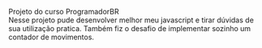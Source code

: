 Projeto do curso ProgramadorBR
<br>
Nesse projeto pude desenvolver melhor meu javascript e tirar dúvidas de sua utilização pratica. Também fiz o desafio de implementar sozinho um contador de movimentos.
